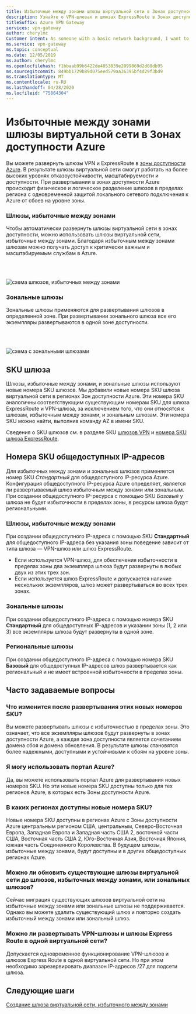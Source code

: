 ```yaml
---
title: Избыточные между зонами шлюзы виртуальной сети в Зонах доступности Azure
description: Узнайте о VPN-шлюзах и шлюзах ExpressRoute в Зонах доступности.
titleSuffix: Azure VPN Gateway
services: vpn-gateway
author: cherylmc
Customer intent: As someone with a basic network background, I want to understand zone-redundant gateways.
ms.service: vpn-gateway
ms.topic: conceptual
ms.date: 12/05/2019
ms.author: cherylmc
ms.openlocfilehash: f1bbaab99b6422de4053839e2099869d2d08db95
ms.sourcegitcommit: 849bb1729b89d075eed579aa36395bf4d29f3bd9
ms.translationtype: MT
ms.contentlocale: ru-RU
ms.lasthandoff: 04/28/2020
ms.locfileid: "75864304"
---
```

# <a name="about-zone-redundant-virtual-network-gateways-in-azure-availability-zones"></a>Избыточные между зонами шлюзы виртуальной сети в Зонах доступности Azure

Вы можете развернуть шлюзы VPN и ExpressRoute в [зоны доступности Azure](../availability-zones/az-overview.md). В результате шлюзы виртуальной сети смогут работать на более высоких уровнях отказоустойчивости, масштабируемости и доступности. При развертывании в зонах доступности Azure происходит физическое и логическое разделение шлюзов в пределах региона с одновременной защитой локального сетевого подключения к Azure от сбоев на уровне зоны.

### <a name="zone-redundant-gateways"></a><a name="zrgw"></a>Шлюзы, избыточные между зонами

Чтобы автоматически развернуть шлюзы виртуальной сети в зонах доступности, можно использовать шлюзы виртуальной сети, избыточные между зонами. Благодаря избыточным между зонами шлюзам можно получать доступ к критически важным и масштабируемым службам в Azure.

<br>
<br>

![схема шлюзов, избыточных между зонами](./media/create-zone-redundant-vnet-gateway/zonered.png)

### <a name="zonal-gateways"></a><a name="zgw"></a>Зональные шлюзы

Зональные шлюзы применяются для развертывания шлюзов в определенной зоне. При развертывании зонального шлюза все его экземпляры развертываются в одной зоне доступности.

<br>
<br>

![схема с зональными шлюзами](./media/create-zone-redundant-vnet-gateway/zonal.png)

## <a name="gateway-skus"></a><a name="gwskus"></a>SKU шлюза

Шлюзы, избыточные между зонами, и зональные шлюзы используют новые номера SKU шлюзов. Мы добавили новые номера SKU шлюза виртуальной сети в регионах Зон доступности Azure. Эти номера SKU аналогичны соответствующим существующим номерам SKU для шлюза ExpressRoute и VPN-шлюза, за исключением того, что они относятся к шлюзам, избыточным между зонами, и зональным шлюзам. Эти номера SKU можно найти, выполнив команду AZ в имени SKU.

Сведения о SKU шлюзов см. в разделе SKU [шлюзов VPN](vpn-gateway-about-vpngateways.md#gwsku) и [номера SKU шлюза ExpressRoute](../expressroute/expressroute-about-virtual-network-gateways.md#gwsku).

## <a name="public-ip-skus"></a><a name="pipskus"></a>Номера SKU общедоступных IP-адресов

Для избыточных между зонами и зональных шлюзов применяется номер SKU *Стандартный* для общедоступного IP-ресурса Azure. Конфигурация общедоступного IP-ресурса Azure определяет, является ли развертываемый шлюз избыточным между зонами или зональным. При создании общедоступного IP-ресурса с помощью SKU *Базовый* у шлюза не будет избыточности в пределах зоны, в ресурсы шлюза будут региональными.

### <a name="zone-redundant-gateways"></a><a name="pipzrg"></a>Шлюзы, избыточные между зонами

При создании общедоступного IP-адреса с помощью SKU **Стандартный** для общедоступного IP-адреса без указания зоны поведение зависит от типа шлюза — VPN-шлюз или шлюз ExpressRoute. 

* Если используется VPN-шлюз, для обеспечения избыточности в пределах зоны два экземпляра шлюза будут развернуты в любых двух из этих трех зон. 
* Если используется шлюз ExpressRoute и допускается наличие нескольких экземпляров, шлюз может развертываться во всех трех зонах.

### <a name="zonal-gateways"></a><a name="pipzg"></a>Зональные шлюзы

При создании общедоступного IP-адреса с помощью номера SKU **Стандартный** для общедоступных IP-адресов и указании зоны (1, 2 или 3) все экземпляры шлюза будут развернуты в одной зоне.

### <a name="regional-gateways"></a><a name="piprg"></a>Региональные шлюзы

При создании общедоступного IP-адреса с помощью номера SKU **Базовый** для общедоступных IP-адресов шлюз развертывается как региональный и не имеет встроенной избыточности в пределах зоны.

## <a name="faq"></a><a name="faq"></a>Часто задаваемые вопросы

### <a name="what-will-change-when-i-deploy-these-new-skus"></a>Что изменится после развертывания этих новых номеров SKU?

Вы можете развертывать шлюзы с избыточностью в пределах зоны. Это означает, что все экземпляры шлюзов будут развернуты в зонах доступности Azure, а каждая зона доступности является сочетанием домена сбоя и домена обновления. В результате шлюзы становятся более надежными, доступными и устойчивыми к сбоям на уровне зоны.

### <a name="can-i-use-the-azure-portal"></a>Я могу использовать портал Azure?

Да, вы можете использовать портал Azure для развертывания новых номеров SKU. Но эти новые номера SKU доступны только для тех регионов Azure, в которых есть Зоны доступности Azure.

### <a name="what-regions-are-available-for-me-to-use-the-new-skus"></a>В каких регионах доступны новые номера SKU?

Новые номера SKU доступны в регионах Azure с Зоны доступности Azure центральным регионом США, центральным, Северо-Восточная Европа, Западная Европа и Западная часть США 2, восточной части США, Восточная часть США 2, Юго-Восточная Азия, Восточная Япония, южная часть Соединенного Королевства. В будущем шлюзы, избыточные между зонами, будут доступны и в других общедоступных регионах Azure.

### <a name="can-i-changemigrateupgrade-my-existing-virtual-network-gateways-to-zone-redundant-or-zonal-gateways"></a>Можно ли обновить существующие шлюзы виртуальной сети до шлюзов, избыточных между зонами, или зональных шлюзов?

Сейчас миграция существующих шлюзов виртуальной сети на избыточные между зонами или зональные шлюзы не поддерживается. Однако вы можете удалить существующий шлюз и повторно создать избыточный между зонами или зональный шлюз.

### <a name="can-i-deploy-both-vpn-and-express-route-gateways-in-same-virtual-network"></a>Можно ли развертывать VPN-шлюзы и шлюзы Express Route в одной виртуальной сети?

Допускается одновременное функционирование VPN-шлюзов и шлюзов Express Route в одной виртуальной сети. Но при этом необходимо зарезервировать диапазон IP-адресов /27 для подсети шлюза.

## <a name="next-steps"></a>Следующие шаги

[Создание шлюза виртуальной сети, избыточного между зонами](create-zone-redundant-vnet-gateway.md)
